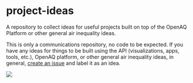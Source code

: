 # project-ideas
A repository to collect ideas for useful projects built on top of the OpenAQ Platform or other general air inequality ideas.

This is only a communications repository, no code to be expected. If you have any ideas for things to be built using the API (visualizations, apps, tools, etc.), OpenAQ platform, or other general air inequality ideas, in general, [create an issue](https://github.com/openaq/project-ideas/issues) and label it as an idea.

![](http://i.giphy.com/mvoxdYnpyk23u.gif)
